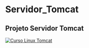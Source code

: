 # Servidor_Tomcat

## Projeto Servidor Tomcat

[![Curso Linux Tomcat](http://img.youtube.com/vi/fqR5SymRgLQ/0.jpg)](http://www.youtube.com/watch?v=fqR5SymRgLQ "")

